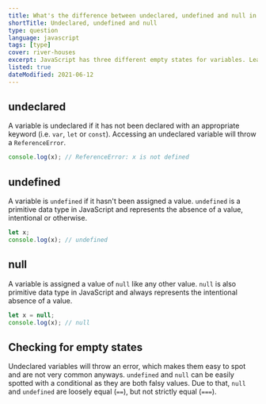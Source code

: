 ```yaml
---
title: What's the difference between undeclared, undefined and null in JavaScript?
shortTitle: Undeclared, undefined and null
type: question
language: javascript
tags: [type]
cover: river-houses
excerpt: JavaScript has three different empty states for variables. Learn their differences and how you can check for each one.
listed: true
dateModified: 2021-06-12
---
```


## undeclared

A variable is undeclared if it has not been declared with an appropriate keyword (i.e. `var`, `let` or `const`). Accessing an undeclared variable will throw a `ReferenceError`.

```js
console.log(x); // ReferenceError: x is not defined
```

## undefined

A variable is `undefined` if it hasn't been assigned a value. `undefined` is a primitive data type in JavaScript and represents the absence of a value, intentional or otherwise.

```js
let x;
console.log(x); // undefined
```

## null

A variable is assigned a value of `null` like any other value. `null` is also primitive data type in JavaScript and always represents the intentional absence of a value.

```js
let x = null;
console.log(x); // null
```

## Checking for empty states

Undeclared variables will throw an error, which makes them easy to spot and are not very common anyways. `undefined` and `null` can be easily spotted with a conditional as they are both falsy values. Due to that, `null` and `undefined` are loosely equal (`==`), but not strictly equal (`===`).
